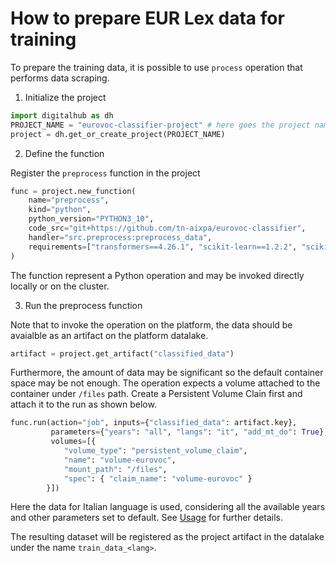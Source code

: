 # How to prepare EUR Lex data for training

To prepare the training data, it is possible to use ``process`` operation that performs data scraping. 

1. Initialize the project

```python
import digitalhub as dh
PROJECT_NAME = "eurovoc-classifier-project" # here goes the project name that you are creating on the platform
project = dh.get_or_create_project(PROJECT_NAME)
```

2. Define the function

Register the ``preprocess`` function in the project

```python
func = project.new_function(
    name="preprocess", 
    kind="python", 
    python_version="PYTHON3_10", 
    code_src="git+https://github.com/tn-aixpa/eurovoc-classifier", 
    handler="src.preprocess:preprocess_data",
    requirements=["transformers==4.26.1", "scikit-learn==1.2.2", "scikit-multilearn==0.2.0", "numpy==1.23.4", "lsg-converter==0.0.5", "sentence-transformers==2.2.2", "fastapi==0.95.2", "uvicorn==0.22.0", "python-dotenv==1.0.0", "compress_fasttext==0.1.3", "scipy==1.10.0", "nltk==3.8.1", "gensim==4.3.0", "ufal.udpipe==1.3.0.1", "pyyaml==6.0", "stop-words==2018.7.23", "spacy==3.5.1", "PageRange==0.4"]
)
```
The function represent a Python operation and may be invoked directly locally or on the cluster.

3. Run the preprocess function

Note that to invoke the operation on the platform, the data should be avaialble as an artifact on the platform datalake.

```python
artifact = project.get_artifact("classified_data")
```

Furthermore, the amount of data may be significant so the default container space may be not enough. The operation expects a volume
attached to the container under ``/files`` path. Create a Persistent Volume Clain first and attach it to the run as shown below.

```python
func.run(action="job", inputs={"classified_data": artifact.key}, 
         parameters={"years": "all", "langs": "it", "add_mt_do": True},
         volumes=[{ 
            "volume_type": "persistent_volume_claim", 
            "name": "volume-eurovoc", 
            "mount_path": "/files", 
            "spec": { "claim_name": "volume-eurovoc" }
        }])
```

Here the data for Italian language is used, considering all the available years and other parameters set to default. See [Usage](../usage.md) for further details.

The resulting dataset will be registered as the project artifact in the datalake under the name ``train_data_<lang>``.
